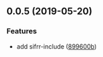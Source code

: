 ## 0.0.5 (2019-05-20)


### Features

* add sifrr-include ([899600b](https://github.com/sifrr/sifrr-elements/commit/899600b))



